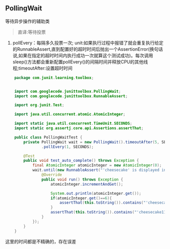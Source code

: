 PollingWait
------
等待异步操作的辅助类
>直译:等待投票

1. pollEvery：每隔多久投票一次; unit:如果执行过程中报错了就会重复执行给定的RunnableAssert,直到配置好的超时时间后抛出一个AssertionError(换句话说,如果在指定的超时时间内执行成功一次就算这个测试成功)。每次调用sleep()方法都会重新配置pollEvery()的间隔时间并释放CPU的其他线程;timeoutAfter:设置超时时间

```java
    package com.junit.learning.toolbox;


    import com.googlecode.junittoolbox.PollingWait;
    import com.googlecode.junittoolbox.RunnableAssert;

    import org.junit.Test;

    import java.util.concurrent.atomic.AtomicInteger;

    import static java.util.concurrent.TimeUnit.SECONDS;
    import static org.assertj.core.api.Assertions.assertThat;

    public class PollingWaitTest {
        private PollingWait wait = new PollingWait().timeoutAfter(5, SECONDS)
                .pollEvery(1, SECONDS);

        @Test
        public void test_auto_complete() throws Exception {
            final AtomicInteger atomicInteger = new AtomicInteger(0);
            wait.until(new RunnableAssert("'cheesecake' is displayed in auto-complete <div>") {
                @Override
                public void run() throws Exception {
                    atomicInteger.incrementAndGet();

                    System.out.println(atomicInteger.get());
                    if(atomicInteger.get()==6){
                        assertThat(this.toString()).contains("'cheesecake'");
                    }
                    assertThat(this.toString()).contains("'cheesecake111'");
                }
            });
        }
    }
```
这里的时间都是不精确的，存在误差


